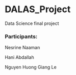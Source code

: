 # DALAS_Project
Data Science final project

### Participants:

Nesrine Naaman

Hani Abdallah

Nguyen Huong Giang Le
